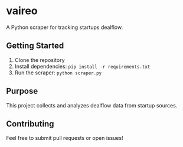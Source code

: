 # vaireo

A Python scraper for tracking startups dealflow.

## Getting Started

1. Clone the repository
2. Install dependencies: `pip install -r requirements.txt`
3. Run the scraper: `python scraper.py`

## Purpose

This project collects and analyzes dealflow data from startup sources.

## Contributing

Feel free to submit pull requests or open issues!
